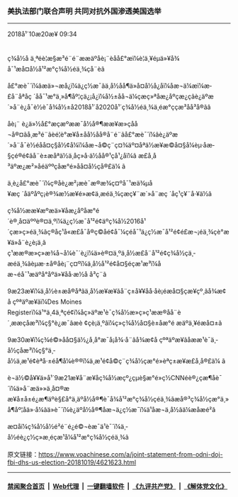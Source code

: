 ### 美执法部门联合声明 共同对抗外国渗透美国选举
------------------------

<div class="published">
 <span class="date" title="ä¸­å½æ¶é´">
  <time datetime="2018-10-20T09:34:50+08:00">
   2018å¹´10æ20æ¥ 09:34
  </time>
 </span>
</div>
<br/>
<div class="wsw">
 <p>
  ç¾å½å ä¸ªéè¦æ§æ³é¨é¨ææäºåè¡¨èåå£°æï¼è¦ä¸¥éµä»¥å¾å¯¹æå¤å½å¹²æ°ç¾å½éä¸¾çå¨èã
 </p>
 <p>
  å£°æè¯´ï¼âæä»¬æå¿ï¼ä¿ç½æ¯ãä¸­å½åå¶ä»å¤å½å¿åï¼åæ¬ä¼æï¼æ­£å¨åªåç ´åå¯¹æ°ä¸»å¶åº¦çä¿¡å¿ï¼å½±åå¬ä¼çæç»ªåæ¿åºçæ¿ç­ãè¿äºæ´»å¨è¿å¯è½è¯å¾å½±å2018å¹´å2020å¹´ç¾å½éä¸¾ä¸­éæ°ççæ³åå³å®ãâ
 </p>
 <p>
  åè¡¨ è¿ä»½å£°æçæºææ¯å½å®¶ææ¥æ»çåå¬å®¤ãå¸æ³é¨ãèé¦è°æ¥å±åå½åå®å¨é¨ãå£°æè¯´ï¼âè¿äºæ´»å¨å¯è½éåå¤ç§å½¢å¼ï¼åæ¬å©ç¨ç¤¾äº¤åªä½æ¥æ©å¤§å¼èµ·åæ­§çé®é¢ãå¨è±æåªä½ä¸åç»å·ä½åå®¹çå¹¿åï¼â æ£å¸å³äºæ¿æ²»åéäººçåæ°é»åå¤å½çå®£ä¼ ã
 </p>
 <p>
  ä¸è¿å£°æè¯´ï¼ç®åè¿æ²¡æè¯æ®æ¾ç¤ºå¯¹æä¾µå¥æç ´åäºåºç¡è®¾æ½æ¥é»æ­¢ä¸­æéä¸¾çæç¥¨æ´»å¨æç ´åç¹ç¥¨å·¥ä½ã
 </p>
 <p>
  ç¾å½ææ¥æºæä»¥åæ¿åºåæ°é´è®¸å¤äººè®¤ä¸ºï¼ä¿ç½æ¯å¹²é¢äºç¾å½2016å¹´çæ»ç»éä¸¾ãç®åç¹å«æ£å¯å®ç©åé¢å¯¼çéå¯¹ä¿ç½æ¯å¹²é¢é£æ¬¡éä¸¾çè°æ¥ä»å¨è¿è¡ä¸­ã
  <br/>
  ç¹ææ®æ»ç»æ¾å¬å¼è¯´è¿ï¼ä»è®¤ä¸ºä¸­å½æ­£å¨å¹²é¢ç¾å½çä¸­æéä¸¾ãèµæ·±å®åè¡¨ç¤ºï¼ä¸­å½å¹²é¢å¤§éçæ¹æ³ï¼åæ¬éå¯¹æäºå°åºä»¥åå·æ½å å³ç¨ã
 </p>
 <p>
  9æ23æ¥ï¼ä¸­å½è±æå®åªãä¸­å½æ¥æ¥ãå¨ç±å¥¥åå·åè¡éæå¤§çæ¥çº¸ãå¾æ¢å çºªäºæ¥ãï¼Des Moines Registerï¼ä¹°ä¸4ä¸ªçé¢ï¼åç»äºæ¹è¯ç¾å½æ»ç»ç¹ææ®åå¨è´¸ææçåæ³ï¼ç§°è¿æ¯âæè ¢çè¡ä¸ºâï¼ç»ç¾å½å¤§è±åæ°é æäºä¸¥éæå¤±ã
 </p>
 <p>
  9æ30æ¥ï¼ç¾é©»åå¤§ä½¿å¸å°æ¯å¡å¾·å¨ãå¾æ¢å çºªäºæ¥ãåææ¹è¯ä¸­å½çåæ³ï¼ç§°ä¸­å½ä¸æ¹é¢èªå·±éå¶å¼è®®ï¼ä¸æ¹é¢å©ç¨ç¾å½çæ°é»èªç±æ¥æ£å¸å®£ä¼ ã
 </p>
 <p>
  è¬ä½©å¥¥ä»å¹´9æ21æ¥å¨æ¥åç¾å½æçº¿çµè§æ°é»ç½CNNéè®¿çæ¶åè¯´ï¼ä»å¨æä»»ä¸­å¤®ææ¥å±å±é¿æ¶äºè§£å°ä¸äºå½å®¶è¯å¾å¹²æ°ç¾å½çéä¸¾ãæå®³ç¾å½çæ°ä¸»å¶åº¦åä»·å¼ãä»è¯´ï¼è¿äºå½å®¶åæ¬ä¿ç½æ¯ï¼ä¹åæ¬ä¸­å½ãä¼æåæé²ã
 </p>
 <p>
  æ­¤åï¼ç¾å½å½é²é¨é¿é©¬èæ¯ä¹è¯´ï¼ä¸­å½éè¿ç½ç»æ¸éçæ¹å¼å¹²æ°ç¾å½çéä¸¾ã
 </p>
 <p>
 </p>
</div>

原文链接：https://www.voachinese.com/a/joint-statement-from-odni-doj-fbi-dhs-us-election-20181019/4621623.html


------------------------
#### [禁闻聚合首页](https://github.com/gfw-breaker/banned-news/blob/master/README.md) &nbsp;|&nbsp; [Web代理](https://github.com/gfw-breaker/open-proxy/blob/master/README.md) &nbsp;|&nbsp;  [一键翻墙软件](https://github.com/gfw-breaker/nogfw/blob/master/README.md) &nbsp;|&nbsp; [《九评共产党》](https://github.com/gfw-breaker/9ping.md/blob/master/README.md#九评之一评共产党是什么) &nbsp;|&nbsp; [《解体党文化》](https://github.com/gfw-breaker/jtdwh.md/blob/master/README.md#绪论)